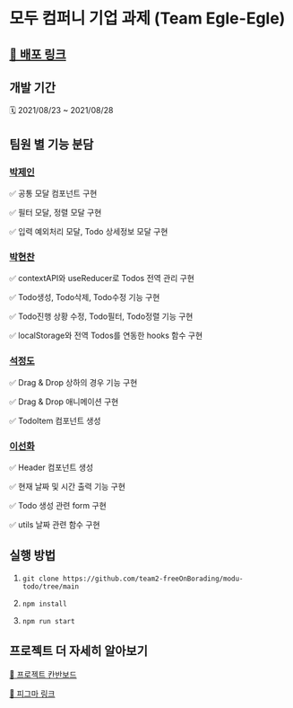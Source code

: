 # 모두 컴퍼니 기업 과제 (Team Egle-Egle)

## [🔗 배포 링크](https://modutodo.netlify.app/)

## 개발 기간

🗓 2021/08/23 ~ 2021/08/28

## 팀원 별 기능 분담

### [박제인](https://github.com/pjainxido)

✅ 공통 모달 컴포넌트 구현

✅ 필터 모달, 정렬 모달 구현

✅ 입력 예외처리 모달, Todo 상세정보 모달 구현

### [박현찬](https://github.com/Eyes0n)

✅ contextAPI와 useReducer로 Todos 전역 관리 구현

✅ Todo생성, Todo삭제, Todo수정 기능 구현

✅ Todo진행 상황 수정, Todo필터, Todo정렬 기능 구현

✅ localStorage와 전역 Todos를 연동한 hooks 함수 구현

### [석정도](https://github.com/Seokkitdo)

✅ Drag & Drop 상하의 경우 기능 구현

✅ Drag & Drop 애니메이션 구현

✅ TodoItem 컴포넌트 생성

### [이선화](https://github.com/sunhwa508)

✅ Header 컴포넌트 생성

✅ 현재 날짜 및 시간 출력 기능 구현

✅ Todo 생성 관련 form 구현

✅ utils 날짜 관련 함수 구현

## 실행 방법

1. `git clone https://github.com/team2-freeOnBorading/modu-todo/tree/main`

2. `npm install`

3. `npm run start`

## 프로젝트 더 자세히 알아보기

[🔗 프로젝트 칸반보드](https://github.com/team2-freeOnBorading/modu-todo/projects/1)

[🔗 피그마 링크](https://www.figma.com/file/D1faOyS66kb5o3jU9n16QM/Todo-list-Design?node-id=95%3A2)
